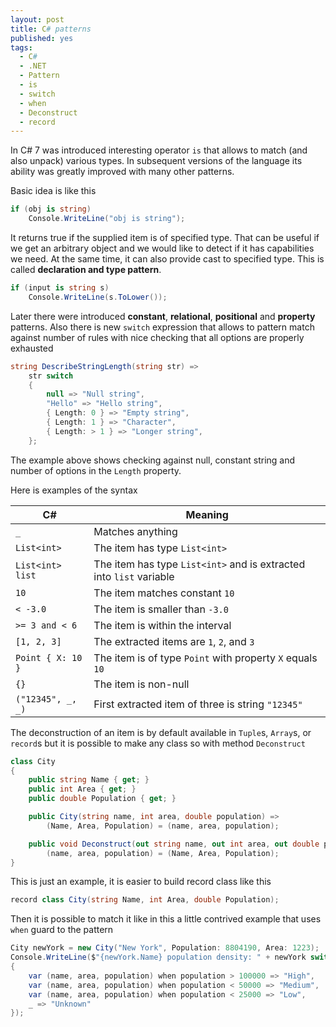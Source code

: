 ```yaml
---
layout: post
title: C# patterns
published: yes
tags:
  - C#
  - .NET
  - Pattern
  - is
  - switch
  - when
  - Deconstruct
  - record
---
```

In C# 7 was introduced interesting operator `is` that allows to match (and also unpack) various types. In subsequent versions of the language its ability was greatly improved with many other patterns.

Basic idea is like this

```c#
if (obj is string)
    Console.WriteLine("obj is string");
```

It returns true if the supplied item is of specified type. That can be useful if we get an arbitrary object and we would like to detect if it has capabilities we need. At the same time, it can also provide cast to specified type. This is called **declaration and type pattern**.

```c#
if (input is string s)
    Console.WriteLine(s.ToLower());
```

Later there were introduced **constant**, **relational**, **positional** and **property** patterns. Also there is new `switch` expression that allows to pattern match against number of rules with nice checking that all options are properly exhausted

```c#
string DescribeStringLength(string str) => 
    str switch
    {
        null => "Null string",
        "Hello" => "Hello string",
        { Length: 0 } => "Empty string",
        { Length: 1 } => "Character",
        { Length: > 1 } => "Longer string",
    };
```

The example above shows checking against null, constant string and number of options in the `Length` property.

Here is examples of the syntax

| C#                | Meaning                                                             |
| ----------------- | ------------------------------------------------------------------- |
| `_`               | Matches anything                                                    |
| `List<int>`       | The item has type `List<int>`                                       |
| `List<int> list`  | The item has type `List<int>` and is extracted into `list` variable |
| `10`              | The item matches constant `10`                                      |
| `< -3.0`          | The item is smaller than `-3.0`                                     |
| `>= 3 and < 6`    | The item is within the interval                                     |
| `[1, 2, 3]`       | The extracted items are `1`, `2`, and `3`                           |
| `Point { X: 10 }` | The item is of type `Point` with property `X` equals `10`           |
| `{}`              | The item is non-null                                                |
| `("12345", _, _)` | First extracted item of three is string `"12345"`                   |

The deconstruction of an item is by default available in `Tuple`s, `Array`s, or `record`s but it is possible to make any class so with method `Deconstruct`

```c#
class City
{
    public string Name { get; }
    public int Area { get; }
    public double Population { get; }

    public City(string name, int area, double population) =>
        (Name, Area, Population) = (name, area, population);

    public void Deconstruct(out string name, out int area, out double population) =>
        (name, area, population) = (Name, Area, Population);
}
```

This is just an example, it is easier to build record class like this

```c#
record class City(string Name, int Area, double Population);
```

Then it is possible to match it like in this a little contrived example that uses `when` guard to the pattern

```c#
City newYork = new City("New York", Population: 8804190, Area: 1223);
Console.WriteLine($"{newYork.Name} population density: " + newYork switch
{
    var (name, area, population) when population > 100000 => "High",
    var (name, area, population) when population < 50000 => "Medium",
    var (name, area, population) when population < 25000 => "Low",
    _ => "Unknown"
});
```
